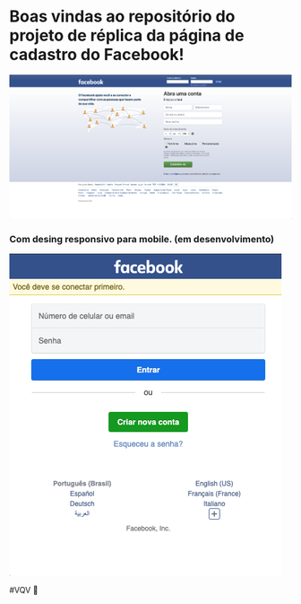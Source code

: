 # Boas vindas ao repositório do projeto de réplica da página de cadastro do Facebook!

![Página Facebook](./facebook.png)

### Com desing responsivo para mobile. (em desenvolvimento)

![Página Facebook](./facebook-mobile.png)

#VQV 🚀
